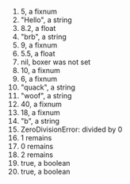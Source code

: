1. 5, a fixnum
2. "Hello", a string
3. 8.2, a float
4. "brb", a string
5. 9, a fixnum
6. 5.5, a float
7. nil, boxer was not set
8. 10, a fixnum
9. 6, a fixnum
10. "quack", a string
11. "woof", a string
12. 40, a fixnum
13. 18, a fixnum
14. "b", a string
15. ZeroDivisionError: divided by 0
16. 1 remains
17. 0 remains
18. 2 remains
19. true, a boolean
20. true, a boolean
